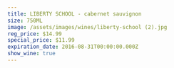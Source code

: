```yaml
---
title: LIBERTY SCHOOL - cabernet sauvignon
size: 750ML
image: /assets/images/wines/liberty-school (2).jpg
reg_price: $14.99
special_price: $11.99
expiration_date: 2016-08-31T00:00:00.000Z
show_wine: true
---
```




